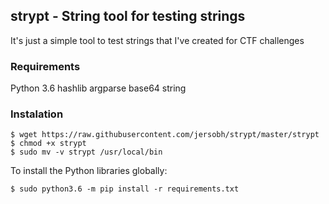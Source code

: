 ## strypt - String tool for testing strings
It's just a simple tool to test strings that I've created for CTF challenges

### Requirements
Python 3.6
hashlib
argparse
base64
string

### Instalation
```
$ wget https://raw.githubusercontent.com/jersobh/strypt/master/strypt
$ chmod +x strypt 
$ sudo mv -v strypt /usr/local/bin 
```

To install the Python libraries globally:

```
$ sudo python3.6 -m pip install -r requirements.txt
```
